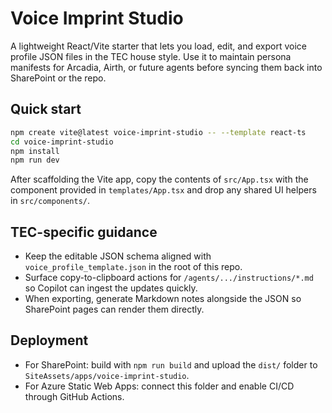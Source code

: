 # Voice Imprint Studio

A lightweight React/Vite starter that lets you load, edit, and export voice profile JSON files in the TEC house style. Use it to maintain persona manifests for Arcadia, Airth, or future agents before syncing them back into SharePoint or the repo.

## Quick start

```bash
npm create vite@latest voice-imprint-studio -- --template react-ts
cd voice-imprint-studio
npm install
npm run dev
```

After scaffolding the Vite app, copy the contents of `src/App.tsx` with the component provided in `templates/App.tsx` and drop any shared UI helpers in `src/components/`.

## TEC-specific guidance
- Keep the editable JSON schema aligned with `voice_profile_template.json` in the root of this repo.
- Surface copy-to-clipboard actions for `/agents/.../instructions/*.md` so Copilot can ingest the updates quickly.
- When exporting, generate Markdown notes alongside the JSON so SharePoint pages can render them directly.

## Deployment
- For SharePoint: build with `npm run build` and upload the `dist/` folder to `SiteAssets/apps/voice-imprint-studio`.
- For Azure Static Web Apps: connect this folder and enable CI/CD through GitHub Actions.

